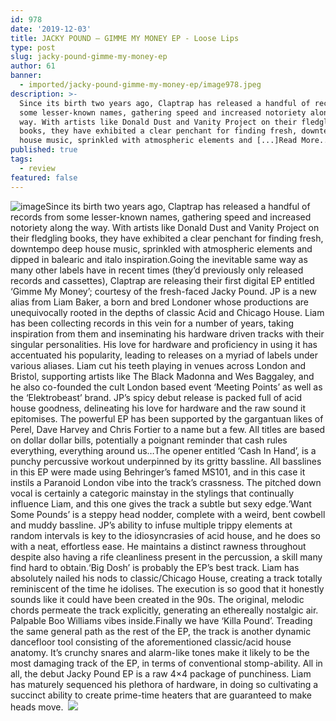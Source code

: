 ```yaml
---
id: 978
date: '2019-12-03'
title: JACKY POUND – GIMME MY MONEY EP - Loose Lips
type: post
slug: jacky-pound-gimme-my-money-ep
author: 61
banner:
  - imported/jacky-pound-gimme-my-money-ep/image978.jpeg
description: >-
  Since its birth two years ago, Claptrap has released a handful of records from
  some lesser-known names, gathering speed and increased notoriety along the
  way. With artists like Donald Dust and Vanity Project on their fledgling
  books, they have exhibited a clear penchant for finding fresh, downtempo deep
  house music, sprinkled with atmospheric elements and [...]Read More...
published: true
tags:
  - review
featured: false
---
```

![image](../imported/jacky-pound-gimme-my-money-ep/image978.jpeg)Since its birth two years ago, Claptrap has released a handful of records from some lesser-known names, gathering speed and increased notoriety along the way. With artists like Donald Dust and Vanity Project on their fledgling books, they have exhibited a clear penchant for finding fresh, downtempo deep house music, sprinkled with atmospheric elements and dipped in balearic and italo inspiration.Going the inevitable same way as many other labels have in recent times (they’d previously only released records and cassettes), Claptrap are releasing their first digital EP entitled ‘Gimme My Money’; courtesy of the fresh-faced Jacky Pound. JP is a new alias from Liam Baker, a born and bred Londoner whose productions are unequivocally rooted in the depths of classic Acid and Chicago House. Liam has been collecting records in this vein for a number of years, taking inspiration from them and inseminating his hardware driven tracks with their singular personalities. His love for hardware and proficiency in using it has accentuated his popularity, leading to releases on a myriad of labels under various aliases. Liam cut his teeth playing in venues across London and Bristol, supporting artists like The Black Madonna and Wes Baggaley, and he also co-founded the cult London based event ‘Meeting Points’ as well as the ‘Elektrobeast’ brand. JP’s spicy debut release is packed full of acid house goodness, delineating his love for hardware and the raw sound it epitomises. The powerful EP has been supported by the gargantuan likes of Perel, Dave Harvey and Chris Fortier to a name but a few. All titles are based on dollar dollar bills, potentially a poignant reminder that cash rules everything, everything around us…The opener entitled ‘Cash In Hand’, is a punchy percussive workout underpinned by its gritty bassline. All basslines in this EP were made using Behringer’s famed MS101, and in this case it instils a Paranoid London vibe into the track’s crassness. The pitched down vocal is certainly a categoric mainstay in the stylings that continually influence Liam, and this one gives the track a subtle but sexy edge.‘Want Some Pounds’ is a steppy head nodder, complete with a weird, bent cowbell and muddy bassline. JP’s ability to infuse multiple trippy elements at random intervals is key to the idiosyncrasies of acid house, and he does so with a neat, effortless ease. He maintains a distinct rawness throughout despite also having a rife cleanliness present in the percussion, a skill many find hard to obtain.‘Big Dosh’ is probably the EP’s best track. Liam has absolutely nailed his nods to classic/Chicago House, creating a track totally reminiscent of the time he idolises. The execution is so good that it honestly sounds like it could have been created in the 90s. The original, melodic chords permeate the track explicitly, generating an ethereally nostalgic air. Palpable Boo Williams vibes inside.Finally we have ‘Killa Pound’. Treading the same general path as the rest of the EP, the track is another dynamic dancefloor tool consisting of the aforementioned classic/acid house anatomy. It’s crunchy snares and alarm-like tones make it likely to be the most damaging track of the EP, in terms of conventional stomp-ability. All in all, the debut Jacky Pound EP is a raw 4×4 package of punchiness. Liam has maturely sequenced his plethora of hardware, in doing so cultivating a succinct ability to create prime-time heaters that are guaranteed to make heads move.  ![](/wp-content/uploads/live/img/wysiwyg/5de653519a171.jpg)